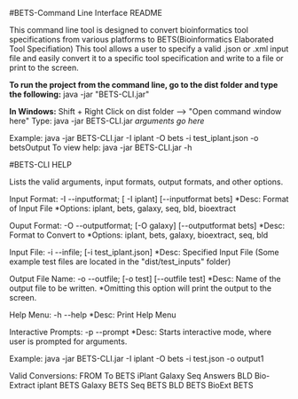 #BETS-Command Line Interface README

This command line tool is designed to convert bioinformatics tool specifications from various platforms to BETS(Bioinformatics Elaborated Tool Specifiation)
This tool allows a user to specify a valid .json or .xml input file and easily convert it to a specific tool specification and write to a file or print to the screen.

**To run the project from the command line, go to the dist folder and
type the following:**
java -jar "BETS-CLI.jar" 

**In Windows:**
Shift + Right Click on dist folder --> "Open command window here"
Type: java -jar BETS-CLI.jar *arguments go here*

Example: java -jar BETS-CLI.jar  -I iplant -O bets -i test_iplant.json -o betsOutput
To view help: java -jar BETS-CLI.jar -h


#BETS-CLI HELP
 
Lists the valid arguments, input formats, output formats, and other options. 

Input Format: -I --inputformat; [ -I iplant] [--inputformat bets]
  *Desc: Format of Input File
  *Options: iplant, bets, galaxy, seq, bld, bioextract

Ouput Format: -O --outputformat; [-O galaxy] [--outputformat bets]
  *Desc: Format to Convert to
  *Options: iplant, bets, galaxy, bioextract, seq, bld

Input File: -i --infile; [-i test_iplant.json]
  *Desc: Specified Input File  (Some example test files are located in the "dist/test_inputs" folder)

Output File Name: -o --outfile; [-o test] [--outfile test]
  *Desc: Name of the output file to be written.
  *Omitting this option will print the output to the screen.

Help Menu: -h --help
  *Desc: Print Help Menu

Interactive Prompts: -p --prompt
  *Desc: Starts interactive mode, where user is prompted for arguments.

Example: java -jar BETS-CLI.jar  -I iplant -O bets -i test.json -o output1



Valid Conversions:
FROM		To
BETS		iPlant 
			Galaxy
			Seq Answers
			BLD
			Bio-Extract
iplant		BETS
Galaxy		BETS
Seq 		BETS
BLD			BETS
BioExt		BETS
